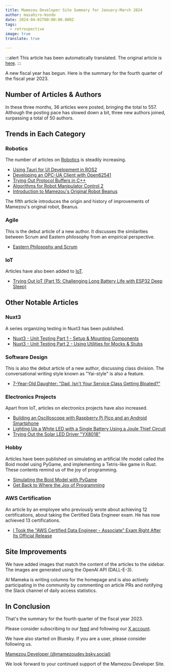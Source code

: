 ```yaml
---
title: Mamezou Developer Site Summary for January-March 2024
author: masahiro-kondo
date: 2024-04-01T00:00:00.000Z
tags:
  - retrospective
image: true
translate: true

---
```


:::alert
This article has been automatically translated.
The original article is [here](https://developer.mamezou-tech.com/blogs/2024/04/01/2023-4q-retrospective/).
:::



A new fiscal year has begun. Here is the summary for the fourth quarter of the fiscal year 2023.

## Number of Articles & Authors
In these three months, 36 articles were posted, bringing the total to 557. Although the posting pace has slowed down a bit, three new authors joined, surpassing a total of 50 authors.

## Trends in Each Category
### Robotics
The number of articles on [Robotics](/robotics) is steadily increasing.

- [Using Tauri for UI Development in ROS2](/robotics/ros/ros2-tauri/)
- [Developing an OPC-UA Client with Open62541](/robotics/opcua/opcua_open62541_client/)
- [Trying Out Protocol Buffers in C++](/blogs/2024/03/08/protocol-buffers-cpp/)
- [Algorithms for Robot Manipulator Control 2](/robotics/manip-algo2/manip-algo2/)
- [Introduction to Mamezou's Original Robot Beanus](/robotics/beanus/beanus_introduction/)

The fifth article introduces the origin and history of improvements of Mamezou's original robot, Beanus.

### Agile

This is the debut article of a new author. It discusses the similarities between Scrum and Eastern philosophy from an empirical perspective.

- [Eastern Philosophy and Scrum](/blogs/2024/02/01/eastern-philosophy-scrum/)

### IoT
Articles have also been added to [IoT](/iot).

- [Trying Out IoT (Part 15: Challenging Long Battery Life with ESP32 Deep Sleep)](/iot/internet-of-things-15/)

## Other Notable Articles
### Nuxt3
A series organizing testing in Nuxt3 has been published.

- [Nuxt3 - Unit Testing Part 1 - Setup & Mounting Components](/blogs/2024/02/07/nuxt3-unit-testing-mount/)
- [Nuxt3 - Unit Testing Part 2 - Using Utilities for Mocks & Stubs](/blogs/2024/02/12/nuxt3-unit-testing-mock/)

### Software Design
This is also the debut article of a new author, discussing class division. The conversational writing style known as "Yai-style" is also a feature.

- [7-Year-Old Daughter: "Dad, Isn't Your Service Class Getting Bloated?"](/blogs/2024/02/12/fat-service-class/)

### Electronics Projects
Apart from IoT, articles on electronics projects have also increased.

- [Building an Oscilloscope with Raspberry Pi Pico and an Android Smartphone](https://developer.mamezou-tech.com/blogs/2024/03/18/raspberry-pi-pico-to-oscilloscope/)
- [Lighting Up a White LED with a Single Battery Using a Joule Thief Circuit](/blogs/2024/03/21/light-up-led-by-joule-thief-circuit/)
- [Trying Out the Solar LED Driver "YX8018"](/blogs/2024/03/31/solar-garden-light-by-joule-thief-circuit/)

### Hobby
Articles have been published on simulating an artificial life model called the Boid model using PyGame, and implementing a Tetris-like game in Rust. These contents remind us of the joy of programming.

- [Simulating the Boid Model with PyGame](/blogs/2024/03/15/pygame_boid/)
- [Get Back to Where the Joy of Programming](/blogs/2024/03/29/get-back-to-where-the-joy-of-programming/)

### AWS Certification
An article by an employee who previously wrote about achieving 12 certifications, about taking the Certified Data Engineer exam. He has now achieved 13 certifications.

- [I Took the "AWS Certified Data Engineer - Associate" Exam Right After Its Official Release](/aws-certified-data-engineer-associate/)

## Site Improvements
We have added images that match the content of the articles to the sidebar. The images are generated using the OpenAI API (DALL-E-3).

AI Mameka is writing columns for the homepage and is also actively participating in the community by commenting on article PRs and notifying the Slack channel of daily access statistics.

## In Conclusion
That's the summary for the fourth quarter of the fiscal year 2023.

Please consider subscribing to our [feed](/feed/) and following our [X account](https://twitter.com/MamezouDev).

We have also started on Bluesky. If you are a user, please consider following us.

[Mamezou Developer (@mamezoudev.bsky.social)](https://bsky.app/profile/mamezoudev.bsky.social)

We look forward to your continued support of the Mamezou Developer Site.
